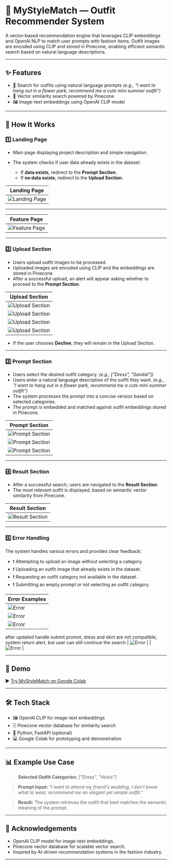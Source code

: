 # 👗 MyStyleMatch — Outfit Recommender System

A vector-based recommendation engine that leverages CLIP embeddings and OpenAI NLP to match user prompts with fashion items. Outfit images are encoded using CLIP and stored in Pinecone, enabling efficient semantic search based on natural language descriptions.

---

## ✨ Features

* 🔎 Search for outfits using natural language prompts
  *(e.g., "I want to hang out in a flower park, recommend me a cute mini summer outfit")*
* 🧠 Vector similarity search powered by Pinecone
* 🖼️ Image-text embeddings using OpenAI CLIP model

---

## 🚀 How It Works

### 1️⃣ Landing Page

* Main page displaying project description and simple navigation.
* The system checks if user data already exists in the dataset:

  * If **data exists**, redirect to the **Prompt Section**.
  * If **no data exists**, redirect to the **Upload Section**.

| Landing Page                                                                                      |
| ------------------------------------------------------------------------------------------------- |
| ![Landing Page](https://github.com/Jihan97ux/MyStyleMatch/blob/main/screenshots/landing_page.JPG) |

---
| Feature Page                                                                                      |
| ------------------------------------------------------------------------------------------------- |
| ![Feature Page](https://github.com/Jihan97ux/MyStyleMatch/blob/main/screenshots/fitur_utama.JPG) |

---

### 2️⃣ Upload Section

* Users upload outfit images to be processed.
* Uploaded images are encoded using CLIP and the embeddings are stored in Pinecone.
* After a successful upload, an alert will appear asking whether to proceed to the **Prompt Section**.

| Upload Section                                                                                                |
| ------------------------------------------------------------------------------------------------------------- |
| ![Upload Section](https://github.com/Jihan97ux/MyStyleMatch/blob/main/screenshots/upload_section.JPG)         |
| ![Upload Section](https://github.com/Jihan97ux/MyStyleMatch/blob/main/screenshots/upload_outfit.JPG)          |
| ![Upload Section](https://github.com/Jihan97ux/MyStyleMatch/blob/main/screenshots/upload_outfit_loading.JPG)  |
| ![Upload Section](https://github.com/Jihan97ux/MyStyleMatch/blob/main/screenshots/upload_outfit_berhasil.JPG) |

* If the user chooses **Decline**, they will remain in the Upload Section.

---

### 3️⃣ Prompt Section

* Users select the desired outfit category.
  *(e.g., \["Dress", "Sandal"])*
* Users enter a natural language description of the outfit they want.
  *(e.g., "I want to hang out in a flower park, recommend me a cute mini summer outfit")*
* The system processes the prompt into a concise version based on selected categories.
* The prompt is embedded and matched against outfit embeddings stored in Pinecone.

| Prompt Section                                                                                                    |
| ----------------------------------------------------------------------------------------------------------------- |
| ![Prompt Section](https://github.com/Jihan97ux/MyStyleMatch/blob/main/screenshots/prompt_section.JPG)             |
| ![Prompt Section](https://github.com/Jihan97ux/MyStyleMatch/blob/main/screenshots/prompt_rekomendasi.JPG)         |
| ![Prompt Section](https://github.com/Jihan97ux/MyStyleMatch/blob/main/screenshots/prompt_rekomendasi_loading.JPG) |

---

### 4️⃣ Result Section

* After a successful search, users are navigated to the **Result Section**.
* The most relevant outfit is displayed, based on semantic vector similarity from Pinecone.

| Result Section                                                                                           |
| -------------------------------------------------------------------------------------------------------- |
| ![Result Section](https://github.com/Jihan97ux/MyStyleMatch/blob/main/screenshots/hasil_rekomendasi.JPG) |

---

### 5️⃣ Error Handling

The system handles various errors and provides clear feedback:

* ❗ Attempting to upload an image without selecting a category.
* ❗ Uploading an outfit image that already exists in the dataset.
* ❗ Requesting an outfit category not available in the dataset.
* ❗ Submitting an empty prompt or not selecting an outfit category.

| Error Examples                                                                                                                 |
| ------------------------------------------------------------------------------------------------------------------------------ |
| ![Error](https://github.com/Jihan97ux/MyStyleMatch/blob/main/screenshots/upload_outfit_missing_kategori.JPG)                   |
| ![Error](https://github.com/Jihan97ux/MyStyleMatch/blob/main/screenshots/upload_outfit_same_image.JPG)                        |
| ![Error](https://github.com/Jihan97ux/MyStyleMatch/blob/main/screenshots/prompt_rekomendasi_kategori_not_in_dataset.JPG)       |
after updated handle submit promot, dress and skirt are not compatible, system return alert, but user can still continue the search
| ![Error](https://github.com/Jihan97ux/MyStyleMatch/blob/main/screenshots/prompt_rekomendasi_kategori_not_in_dataset_alert.JPG) |
| ![Error](https://github.com/Jihan97ux/MyStyleMatch/blob/main/screenshots/hasil_rekomendasi_dengan_kategori_not_in_dataset.JPG) |

---

## 🔗 Demo

▶️ [Try MyStyleMatch on Google Colab](https://colab.research.google.com/drive/1tziI0iiYD7UgJTRwo746NCt3ukd2EVHi?usp=sharing)

---

## 🛠️ Tech Stack

* 🖼️ OpenAI CLIP for image-text embeddings
* 🗄️ Pinecone vector database for similarity search
* 🐍 Python, FastAPI (optional)
* 💻 Google Colab for prototyping and demonstration

---

## 📊 Example Use Case

> **Selected Outfit Categories:**
> *\["Dress", "Heels"]*

> **Prompt Input:**
> *"I want to attend my friend's wedding, I don't know what to wear, recommend me an elegant yet simple outfit."*

> **Result:**
> The system retrieves the outfit that best matches the semantic meaning of the prompt.

---

## 📢 Acknowledgements

* OpenAI CLIP model for image-text embeddings.
* Pinecone vector database for scalable vector search.
* Inspired by AI-driven recommendation systems in the fashion industry.

---
